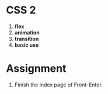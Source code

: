 <h1>CSS 2</h1>

1. **flex**
2. **animation**
3. **transition**
4. **basic use**

<h1>Assignment</h1>

1. Finish the index page of Front-Enter.